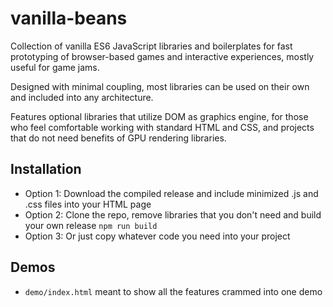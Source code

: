 # vanilla-beans

Collection of vanilla ES6 JavaScript libraries and boilerplates for fast prototyping of browser-based games and
interactive experiences, mostly useful for game jams.

Designed with minimal coupling, most libraries can be used on their own and included into any architecture.

Features optional libraries that utilize DOM as graphics engine, for those who feel comfortable working with standard HTML and CSS, and projects that do not need benefits of GPU rendering libraries.

## Installation

- Option 1: Download the compiled release and include minimized .js and .css files into your HTML page 
- Option 2: Clone the repo, remove libraries that you don't need and build your own release `npm run build`
- Option 3: Or just copy whatever code you need into your project

## Demos

- `demo/index.html` meant to show all the features crammed into one demo
